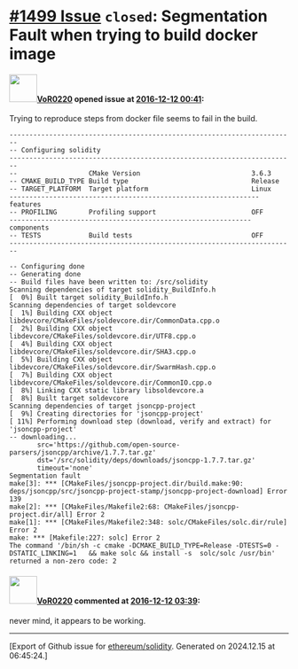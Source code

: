 # [\#1499 Issue](https://github.com/ethereum/solidity/issues/1499) `closed`: Segmentation Fault when trying to build docker image

#### <img src="https://avatars.githubusercontent.com/u/7756785?u=2893ea91743ac89ee3846d1f5c7209720e834129&v=4" width="50">[VoR0220](https://github.com/VoR0220) opened issue at [2016-12-12 00:41](https://github.com/ethereum/solidity/issues/1499):

Trying to reproduce steps from docker file seems to fail in the build. 

```
------------------------------------------------------------------------
-- Configuring solidity
------------------------------------------------------------------------
--                  CMake Version                            3.6.3
-- CMAKE_BUILD_TYPE Build type                               Release
-- TARGET_PLATFORM  Target platform                          Linux
--------------------------------------------------------------- features
-- PROFILING        Profiling support                        OFF
------------------------------------------------------------- components
-- TESTS            Build tests                              OFF
------------------------------------------------------------------------

-- Configuring done
-- Generating done
-- Build files have been written to: /src/solidity
Scanning dependencies of target solidity_BuildInfo.h
[  0%] Built target solidity_BuildInfo.h
Scanning dependencies of target soldevcore
[  1%] Building CXX object libdevcore/CMakeFiles/soldevcore.dir/CommonData.cpp.o
[  2%] Building CXX object libdevcore/CMakeFiles/soldevcore.dir/UTF8.cpp.o
[  4%] Building CXX object libdevcore/CMakeFiles/soldevcore.dir/SHA3.cpp.o
[  5%] Building CXX object libdevcore/CMakeFiles/soldevcore.dir/SwarmHash.cpp.o
[  7%] Building CXX object libdevcore/CMakeFiles/soldevcore.dir/CommonIO.cpp.o
[  8%] Linking CXX static library libsoldevcore.a
[  8%] Built target soldevcore
Scanning dependencies of target jsoncpp-project
[  9%] Creating directories for 'jsoncpp-project'
[ 11%] Performing download step (download, verify and extract) for 'jsoncpp-project'
-- downloading...
       src='https://github.com/open-source-parsers/jsoncpp/archive/1.7.7.tar.gz'
       dst='/src/solidity/deps/downloads/jsoncpp-1.7.7.tar.gz'
       timeout='none'
Segmentation fault
make[3]: *** [CMakeFiles/jsoncpp-project.dir/build.make:90: deps/jsoncpp/src/jsoncpp-project-stamp/jsoncpp-project-download] Error 139
make[2]: *** [CMakeFiles/Makefile2:68: CMakeFiles/jsoncpp-project.dir/all] Error 2
make[1]: *** [CMakeFiles/Makefile2:348: solc/CMakeFiles/solc.dir/rule] Error 2
make: *** [Makefile:227: solc] Error 2
The command '/bin/sh -c cmake -DCMAKE_BUILD_TYPE=Release -DTESTS=0 -DSTATIC_LINKING=1   && make solc && install -s  solc/solc /usr/bin' returned a non-zero code: 2
```

#### <img src="https://avatars.githubusercontent.com/u/7756785?u=2893ea91743ac89ee3846d1f5c7209720e834129&v=4" width="50">[VoR0220](https://github.com/VoR0220) commented at [2016-12-12 03:39](https://github.com/ethereum/solidity/issues/1499#issuecomment-266336589):

never mind, it appears to be working.


-------------------------------------------------------------------------------



[Export of Github issue for [ethereum/solidity](https://github.com/ethereum/solidity). Generated on 2024.12.15 at 06:45:24.]
